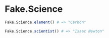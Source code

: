 # Fake.Science
```julia
Fake.Science.element() # => "Carbon"

Fake.Science.scientist() # => "Isaac Newton"
```
